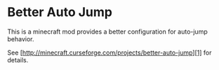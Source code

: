 # Better Auto Jump

This is a minecraft mod provides a better configuration for auto-jump behavior.

See [http://minecraft.curseforge.com/projects/better-auto-jump][1] for details.

[1]: http://minecraft.curseforge.com/projects/better-auto-jump
